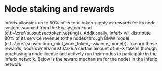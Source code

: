 # Node staking and rewards

Inferix allocates up to 50\% of its total token supply as rewards for its node system, sourced from the Ecosystem Fund (c.f.~\cref{subsubsec:token_vesting}). Additionally, Inferix will distribute 80\% of its service revenue to the nodes through BMW model (c.f.~\cref{subsec:burn_mint_work_token_issuance_model}). To earn these rewards, node owners must stake a certain amount of \$IFX tokens through purchasing a node license and actively run their nodes to participate in the Inferix network. Below is the reward mechanism for the nodes in the Inferix network:

